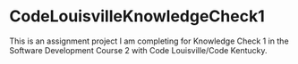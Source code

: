 # CodeLouisvilleKnowledgeCheck1
This is an assignment project I am completing for Knowledge Check 1 in the Software Development Course 2 with Code Louisville/Code Kentucky.
